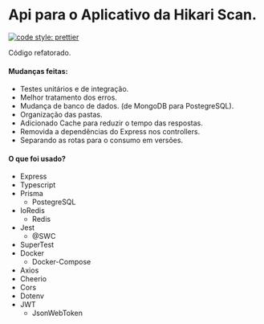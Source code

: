 # Api para o Aplicativo da Hikari Scan.

[![code style: prettier](https://img.shields.io/badge/code_style-prettier-ff69b4.svg?style=flat-square)](https://github.com/prettier/prettier)

Código refatorado.

#### Mudanças feitas:

- Testes unitários e de integração.
- Melhor tratamento dos erros.
- Mudança de banco de dados. (de MongoDB para PostegreSQL).
- Organização das pastas.
- Adicionado Cache para reduzir o tempo das respostas.
- Removida a dependências do Express nos controllers.
- Separando as rotas para o consumo em versões.

#### O que foi usado?

- Express
- Typescript
- Prisma
  - PostegreSQL
- IoRedis
  - Redis
- Jest
  - @SWC
- SuperTest
- Docker
  - Docker-Compose
- Axios
- Cheerio
- Cors
- Dotenv
- JWT
  - JsonWebToken
